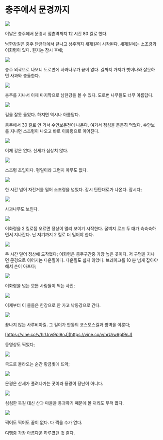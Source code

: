 # 충주에서 문경까지

![](maps/map-04.jpg)

이날은 충주에서 문경시 점촌역까지 12 시간 80 킬로 했다.

남한강길은 충주 탄금대에서 끝나고 상주까지 새재길이 시작된다.
새재길에는 소조령과 이화령이 있다. 뭔지는 잠시 후에;

![](images/2013-09-25-07-19-24-720.jpg)

충주 외곽으로 나오니 도로변에 사과나무가 끝이 없다.
길까지 가지가 뻣어나와 잘못하면 사과와 충돌한다.

![](images/2013-09-25-08-00-19-720.jpg)

충주를 지나서 이제 마지막으로 남한강을 볼 수 있다.
도로변 나무들도 너무 아름답다.

![](images/2013-09-25-08-12-50-720.jpg)

길을 잘못 들었다. 하지면 역시나 아름답다.

충주에서 30 킬로 안 가서 수안보온천이 나온다.
여기서 점심을 든든히 먹었다.
수안보를 지나면 소조령이 나오고 바로 이화령으로 이어진다.

![](images/2013-09-25-11-34-28-720.jpg)

이제 강은 없다. 산세가 심상치 않다.

![](images/2013-09-25-12-01-09-720.jpg)

소조령 초입이다. 평일이라 그런지 아무도 없다.

![](images/2013-09-25-12-44-01-720.jpg)

한 시간 넘어 자전거를 밀어 소조령을 넘었다.
잠시 탄탄대로가 나온다. 잠시다;

![](images/2013-09-25-12-46-48-720.jpg)

사과나무도 보인다.

![](images/2013-09-25-13-55-40-720.jpg)

이화령을 2 킬로쯤 오르면 정상이 멀리 보이기 시작한다.
꿀벅지 로드 두 대가 슉슉슉하면서 지나간다.
난 저기까지 2 킬로 더 밀어야 한다. 

![](images/2013-09-25-14-24-30-720.jpg)

두 시간 밀어 정상에 도착했다; 이화령은 종주구간중 가장 높은 곳이다.
저 구멍을 지나면 문경으로 이어지는 다운힐이다.
다운힐도 쉽지 않았다. 브레이크를 10 분 넘게 잡아야해서 손이 아프다;

![](images/2013-09-25-14-26-21-720.jpg)

이화령을 넘는 모든 사람들이 찍는 사진;

![](images/2013-09-25-15-23-30-720.jpg)

이제부터 이 물들은 한강으로 안 가고 낙동강으로 간다.

![](images/2013-09-25-15-46-08-720.jpg)

끝나지 않는 사루비아길. 그 길이가 안동의 코스모스길과 쌍벽을 이룬다;

[https://vine.co/v/hrUrw9pI9nJ](https://vine.co/v/hrUrw9pI9nJ)

동영상도 찍었다;

![](images/2013-09-25-16-05-11-720.jpg)

국도로 올라오는 순간 황금빛에 뜨악;

![](images/2013-09-25-16-14-51-720.jpg)

문경은 산세가 풀려나가는 곳이라 풍광이 장난이 아니다.

![](images/2013-09-25-16-42-29-720.jpg)

심심한 둑길 대신 산과 마을을 통과하기 때문에 볼 꺼리도 무척 많다.

![](images/2013-09-25-16-46-37-720.jpg)

찍어도 찍어도 끝이 없다. 다 찍을 수가 없다.

여행중 가장 아름다운 하루였던 것 같다.
